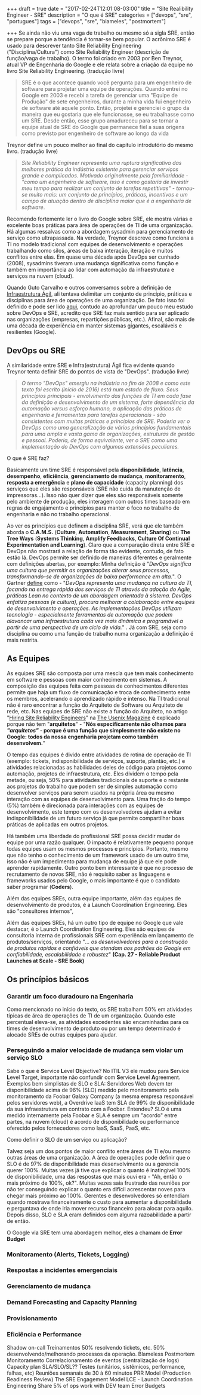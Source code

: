 +++
draft = true
date = "2017-02-24T12:01:08-03:00"
title = "Site Realibility Engineer - SRE"
description = "O que é SRE"
categories = ["devops", "sre", "portugues"]
tags = ["devops", "sre", "blameles", "postmortem"]

+++
Se ainda não viu uma vaga de trabalho ou mesmo só a sigla SRE, então se prepare porque a tendência é tornar-se bem popular. O acrônimo SRE é usado para descrever tanto Site Reliability Engineering ("Disciplina/Cultura") como Site Reliability Engineer (descrição de função/vaga de trabalho). O termo foi criado em 2003 por Ben Treynor, atual VP de Engenharia do Google e ele relata sobre a criação da equipe no livro Site Reliability Engineering. (tradução livre)

> SRE é o que acontece quando você pergunta para um engenheiro de software para projetar uma equipe de operações. Quando entrei no Google em 2003 e recebi a tarefa de gerenciar uma "Equipe de Produção" de sete engenheiros, durante a minha vida fui engenheiro de software até aquele ponto. Então, projetei e gerenciei o grupo da maneira que eu gostaria que ele funcionasse, se eu trabalhasse como um SRE. Desde então, esse grupo amadureceu para se tornar a equipe atual de SRE do Google que permanece fiel a suas origens como previsto por engenheiro de software ao longo da vida

Treynor define um pouco melhor ao final do capítulo introdutório do mesmo livro. (tradução livre)

>*Site Reliability Engineer representa uma ruptura significativa das melhores prática da indústria existente para gerenciar serviços grande e complicados. Motivado originalmente pela familiaridade - "como um engenheiro de software, isso é como gostaria de investir meu tempo para realizar um conjunto de tarefas repetitivas" - tornou-se muito mais: um conjunto de princípios, práticas, incentivos e um campo de atuação dentro de disciplina maior que é a engenharia de software*.

Recomendo fortemente ler o livro do Google sobre SRE, ele mostra várias e excelente boas práticas para área de operações de TI de uma organização. Há algumas ressalvas como a abordagem sysadmin para gerenciamento de serviço como ultrapassada. Na verdade, Treynor descreve como funciona a TI no modelo tradicional com equipes de desenvolvimento e operações trabalhando como silos, áreas de baixa interação, iteração e muitos conflitos entre elas. Em quase uma década após DevOps ser cunhado (2008), sysadmins tiveram uma mudança significativa como função e também em importância ao lidar com automação da infraestrutura e serviços na nuvem (cloud).   

Quando Guto Carvalho e outros conversamos sobre a definição de [Infraestrutura Ágil](http://infraagil.io/), ali tentava delimitar um conjunto de princípio, práticas e disciplinas para área de operações de uma organização. De fato isso foi definido e pode ser lido [aqui](http://infraagil.io/), contudo ao aprofundar um pouco meu estudo sobre DevOps e SRE, acredito que SRE faz mais sentido para ser aplicado nas organizações (empresas, repartições públicas, etc.). Afinal, são mais de uma década de experiência em manter sistemas gigantes, escaláveis e resilientes (Google).

## DevOps ou SRE

A similaridade entre SRE e Infra(estrutura) Ágil fica evidente quando Treynor tenta definir SRE do pontos de vista de "DevOps". (tradução livre)

>*O termo "DevOps" emergiu na indústria no fim de 2008 e como este texto foi escrito (início de 2016) está num estado de fluxo. Seus princípios principais - envolvimento das funções de TI em cada fase da definição e desenvolvimento de um sistema, forte dependência da automação versus esforço humano, a aplicação das práticas de engenharia e ferramentas para tarefas operacionais - são consistentes com muitas práticas e princípios de SRE. Poderia ver o DevOps como uma generalização de vários princípios fundamentais para uma ampla e vasta gama de organizações, estruturas de gestão e pessoal. Poderia, de forma equivalente, ver o SRE como uma implementação do DevOps com algumas extensões peculiares.*

O que é SRE faz?

Basicamente um time SRE é responsável pela **disponibilidade**, **latência**, **desempenho**, **eficiência**, **gerenciamento de mudança**, **monitoramento**, **resposta a emergência** e **plano de capacidade** (capacity planning) dos serviços que eles são responsáveis (SRE não cuida da manutenção de impressoras...). Isso não quer dizer que eles são responsáveis somente pelo ambiente de produção, eles interagem com outros times baseado em regras de engajamento e princípios para manter o foco no trabalho de engenharia e não no trabalho operacional.

Ao ver os princípios que definem a disciplina SRE, verá que ele também aborda o **C.A.M.S.** (**Culture**, **Automation**, **Measurement**, **Sharing**) ou **The Tree Ways** (**Systems Thinking**, **Amplify Feedbacks**, **Culture Of Continual Experimentation and Learning**). Claro que a comparação direta entre SRE e DevOps não mostrará a relação de forma tão evidente, contudo, de fato estão lá. DevOps permite ser definido de maneiras diferentes e geralmente com definições abertas, por exemplo: Minha definição é "*DevOps significa uma cultura que permitir as organizações alterar seus processos, transformando-se de organizações de baixa performance em alta.*". O Gartner [define](http://www.gartner.com/it-glossary/devops/) como - "*DevOps representa uma mudança na cultura da TI, focando na entrega rápida dos serviços de TI através da adoção do Agile, práticas Lean no contexto de um abordagem orientada à sistema. DevOps enfatiza pessoas (e cultura), procura melhorar a colaboração entre equipes de desenvolvimento e operações. As implementações DevOps utilizam tecnologia - especialmente ferramentas de automação que podem alavancar uma infraestrutura cada vez mais dinâmica e programável a partir de uma perspectiva de um ciclo de vida.*" . Já com SRE, seja como disciplina ou como uma função de trabalho numa organização a definição é mais restrita.

## As Equipes

As equipes SRE são composta por uma mescla que tem mais conhecimento em software e pessoas com maior conhecimento em sistemas. A composição das equipes feita com pessoas de conhecimentos diferentes permite que haja um fluxo de comunicação e troca de conhecimento entre os membros, acelerando o aprendizado rápido e intenso. Na TI tradicional não é raro encontrar a função do Arquiteto de Software ou Arquiteto de rede, etc. Nas equipes de SRE não existe a função do Arquiteto, no artigo "[Hiring Site Reliability Engineers](https://www.usenix.org/publications/login/june15/hiring-site-reliability-engineers)" na [The Usenix Magazine](https://www.usenix.org/publications/login) é explicado porque não tem "**arquitetos**" - "**Nós especificamente não olhamos para *"arquitetos"* - porque é uma função que simplesmente não existe no Google: todos da nossa engenharia projetam como também desenvolvem.**"

O tempo das equipes é divido entre atividades de rotina de operação de TI (exemplo: tickets, indisponibilidade de serviços, suporte, plantão, etc.) e atividades relacionadas as habilidades deles de código para projetos como automação, projetos de infraestrutura, etc. Eles dividem o tempo pela metade, ou seja, 50% para atividades tradicionais de suporte e o restante aos projetos do trabalho que podem ser de simples automação como desenvolver serviços para serem usados na própria área ou mesmo interação com as equipes de desenvolvimento para. Uma fração do tempo (5%) também é direcionada para interações com as equipes de desenvolvimento, este tempo com os desenvolvedores ajudam a evitar indisponibilidade de um futuro serviço já que permite compartilhar boas práticas de aplicadas em outros projetos.

Há também uma liberdade do profissional SRE possa decidir mudar de equipe por uma razão qualquer. O impacto é relativamente pequeno porque todas equipes usam os mesmos processos e princípios. Portanto, mesmo que não tenho o conhecimento de um framework usado de um outro time, isso não é um impedimento para mudança de equipe já que ele pode aprender rapidamente. Outro ponto bem interessante é que no processo de recrutamento de novos SRE, não é requisito saber as linguagens e frameworks usados pelo Google, o mais importante é que o candidato saber programar (**Coders**).

Além das equipes SREs, outra equipe importante, além das equipes de desenvolvimento de produtos, é a Launch Coordination Engineering. Eles são "consultores internos",  

Além das equipes SREs, há um outro tipo de equipe no Google que vale destacar, é o Launch Coordination Engineering. Eles são equipes de consultoria interna de profissionais SRE com experiência em lançamento de produtos/serviços, orientando "*... os desenvolvedores para a construção de produtos rápidos e confiáveis que atendam aos padrões do Google em confiabilidade, escalabilidade e robustez*" **(Cap. 27 - Reliable Product Launches at Scale - SRE Book)**

##  Os princípios básicos

### Garantir um foco duradouro na Engenharia

Como mencionado no início do texto, os SRE trabalham 50% em atividades típicas de área de operações de TI de um organização. Quando este percentual eleva-se, as atividades excedentes são encaminhadas para os times de desenvolvimento de produto ou por um tempo determinado é alocado SREs de outras equipes para ajudar.

### Perseguindo a maior velocidade de mudança sem violar um serviço SLO

Sabe o que é **S**ervice **L**evel **O**bjective? No ITIL V3 ele mudou para **S**ervice **L**evel **T**arget, importante não confundir com **S**ervice **L**evel **A**greement. Exemplos bem simplistas de SLO e SLA: Servidores Web devem ter disponibilidade acima de 96% (SLO) medido pelo monitoramento pela monitoramento da Foobar Galaxy Company (a mesma empresa responsável pelos servidores web), a Overdrive IaaS tem SLA de 99% de disponibilidade da sua infraestrutura em contrato com a Foobar. Entendeu? SLO é uma medido internamente pela Foobar e SLA é sempre um "acordo" entre partes, na nuvem (cloud) é acordo de disponibilidade ou performance oferecido pelos fornecedores como IaaS, SaaS, PaaS, etc.

Como definir o SLO de um serviço ou aplicação?

Talvez seja um dos pontos de maior conflito entre áreas de TI e/ou mesmo outras áreas de uma organização. A área de operações pode definir que o SLO é de 97% de disponibilidade mas desenvolvimento ou a gerencia querer 100%. Muitas vezes já tive que explicar o quanto é inatingível 100% de disponibilidade, uma das respostas que mais ouvi era - "Ah, então o mais próximo de 100%, ok?". Muitas vezes saia frustrado das reuniões por não ter conseguindo explicar o quanto era difícil acrescentar noves para chegar mais próximo ao 100%. Gerentes e desenvolvedores só entendiam quando mostrava financeiramente o custo para aumentar a disponibilidade e perguntava de onde iria mover recurso financeiro para alocar para aquilo. Depois disso, SLO e SLA eram definidos com alguma razoabilidade a partir de então.

O Google via SRE tem uma abordagem melhor, eles a chamam de **Error Budget**

### Monitoramento (Alerts, Tickets, Logging)

### Respostas a incidentes emergenciais

### Gerenciamento de mudança

### Demand Forecasting and Capacity Planning

### Provisionamento

### Eficiência e Performance



Shadow on-call
Treinamentos
50% resolvendo tickets, etc. 50% desenvolvendo/melhorando processos da operação.
Blameless
Postmortem
Monitoramento
Correlacionamento de eventos (centralização de logs)
Capacity plan
SLA/SLO/SL??
Testes (unitários, sistêmicos, performance, falhas, etc)
Reuniões semanais de 30 à 60 minutos
PRR Model (Production Readiness Review)
The SRE Engagement Model
LCE - Launch Coordination Engineering
Share 5% of ops work with DEV team
Error Budgets
